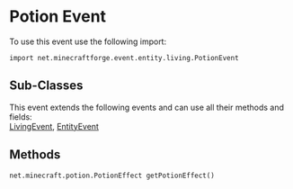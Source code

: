 # Potion Event

To use this event use the following import:
```groovy:no-line-numbers
import net.minecraftforge.event.entity.living.PotionEvent
```

## Sub-Classes
This event extends the following events and can use all their methods and fields: <br>
[LivingEvent](../living_event/living_event.md), [EntityEvent](../entity_event/entity_event.md)

## Methods
```groovy:no-line-numbers
net.minecraft.potion.PotionEffect getPotionEffect()
```

